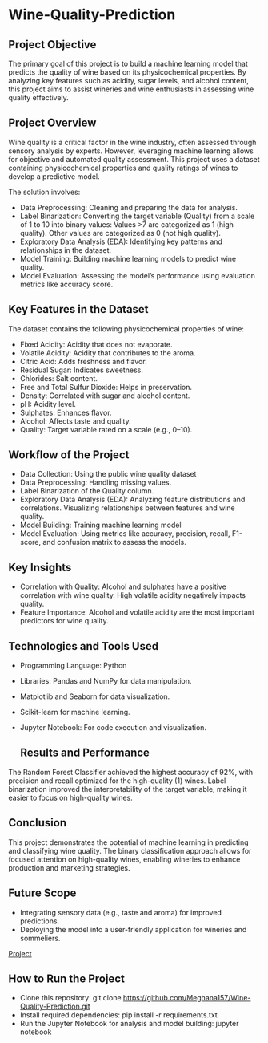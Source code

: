 # Wine-Quality-Prediction
## Project Objective
The primary goal of this project is to build a machine learning model that predicts the quality of wine based on its physicochemical properties. By analyzing key features such as acidity, sugar levels, and alcohol content, this project aims to assist wineries and wine enthusiasts in assessing wine quality effectively.
## Project Overview
Wine quality is a critical factor in the wine industry, often assessed through sensory analysis by experts. However, leveraging machine learning allows for objective and automated quality assessment. This project uses a dataset containing physicochemical properties and quality ratings of wines to develop a predictive model.

The solution involves:

- Data Preprocessing: Cleaning and preparing the data for analysis.
- Label Binarization: Converting the target variable (Quality) from a scale of 1 to 10 into binary values:
Values >7 are categorized as 1 (high quality).
Other values are categorized as 0 (not high quality).
- Exploratory Data Analysis (EDA): Identifying key patterns and relationships in the dataset.
- Model Training: Building machine learning models to predict wine quality.
- Model Evaluation: Assessing the model’s performance using evaluation metrics like accuracy score.

## Key Features in the Dataset
The dataset contains the following physicochemical properties of wine:

- Fixed Acidity: Acidity that does not evaporate.
- Volatile Acidity: Acidity that contributes to the aroma.
- Citric Acid: Adds freshness and flavor.
- Residual Sugar: Indicates sweetness.
- Chlorides: Salt content.
- Free and Total Sulfur Dioxide: Helps in preservation.
- Density: Correlated with sugar and alcohol content.
- pH: Acidity level.
- Sulphates: Enhances flavor.
- Alcohol: Affects taste and quality.
- Quality: Target variable rated on a scale (e.g., 0–10).

## Workflow of the Project
- Data Collection: Using the public wine quality dataset
- Data Preprocessing:
Handling missing values.
- Label Binarization of the Quality column.
- Exploratory Data Analysis (EDA):
    Analyzing feature distributions and correlations.
    Visualizing relationships between features and wine quality.
- Model Building:
Training machine learning model
- Model Evaluation:
Using metrics like accuracy, precision, recall, F1-score, and confusion matrix to assess the models.

## Key Insights
- Correlation with Quality:
Alcohol and sulphates have a positive correlation with wine quality.
High volatile acidity negatively impacts quality.
- Feature Importance: Alcohol and volatile acidity are the most important predictors for wine quality.

## Technologies and Tools Used
- Programming Language: Python
- Libraries: Pandas and NumPy for data manipulation.
- Matplotlib and Seaborn for data visualization.
- Scikit-learn for machine learning.
- Jupyter Notebook: For code execution and visualization.

  ## Results and Performance
The Random Forest Classifier achieved the highest accuracy of 92%, with precision and recall optimized for the high-quality (1) wines.
Label binarization improved the interpretability of the target variable, making it easier to focus on high-quality wines.

## Conclusion
This project demonstrates the potential of machine learning in predicting and classifying wine quality. The binary classification approach allows for focused attention on high-quality wines, enabling wineries to enhance production and marketing strategies.

## Future Scope
- Integrating sensory data (e.g., taste and aroma) for improved predictions.
- Deploying the model into a user-friendly application for wineries and sommeliers.

<a href="https://github.com/Meghana157/Coffee-shop-sales/blob/main/Coffe%20sales%20Dashboard.xlsx">Project</a>


## How to Run the Project
- Clone this repository:
git clone https://github.com/Meghana157/Wine-Quality-Prediction.git  
- Install required dependencies:
pip install -r requirements.txt  
- Run the Jupyter Notebook for analysis and model building:
jupyter notebook  



  

